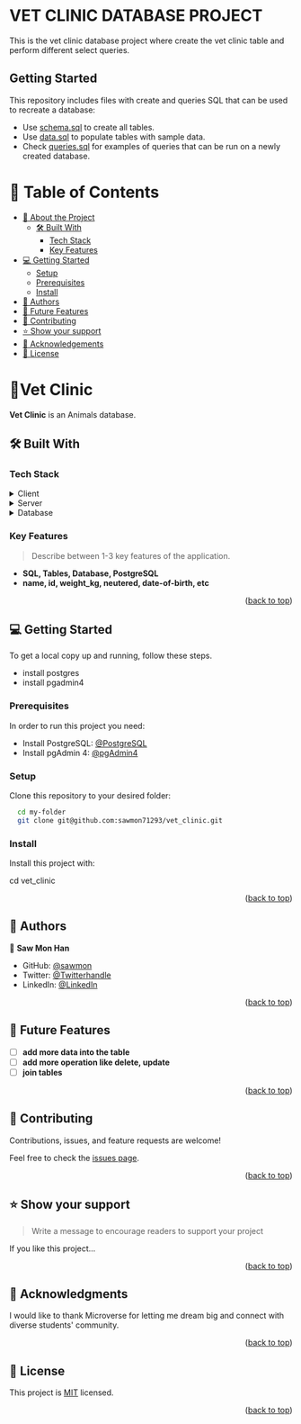 # VET CLINIC DATABASE PROJECT

This is the vet clinic database project where create the vet clinic table and perform different select queries.


## Getting Started

This repository includes files with create and queries SQL that can be used to recreate a database:

- Use [schema.sql](./schema.sql) to create all tables.
- Use [data.sql](./data.sql) to populate tables with sample data.
- Check [queries.sql](./queries.sql) for examples of queries that can be run on a newly created database.

<a name="readme-top"></a>

# 📗 Table of Contents

- [📖 About the Project](#about-project)
  - [🛠 Built With](#built-with)
    - [Tech Stack](#tech-stack)
    - [Key Features](#key-features)
- [💻 Getting Started](#getting-started)
  - [Setup](#setup)
  - [Prerequisites](#prerequisites)
  - [Install](#install)
- [👥 Authors](#authors)
- [🔭 Future Features](#future-features)
- [🤝 Contributing](#contributing)
- [⭐️ Show your support](#support)
- [🙏 Acknowledgements](#acknowledgements)
- [📝 License](#license)

<!-- PROJECT DESCRIPTION -->

# 📖Vet Clinic <a name="about-project"></a>

**Vet Clinic** is an Animals database.


## 🛠 Built With <a name="built-with"></a>

### Tech Stack <a name="tech-stack"></a>


<details>
  <summary>Client</summary>
  <ul>
    <li><a href="https://reactjs.org/">SQL</a></li>
  </ul>
</details>

<details>
  <summary>Server</summary>
  <ul>
    <li><a href="https://expressjs.com/">Local server</a></li>
  </ul>
</details>

<details>
<summary>Database</summary>
  <ul>
    <li><a href="https://www.postgresql.org/">PostgreSQL</a></li>
  </ul>
</details>

<!-- Features -->

### Key Features <a name="key-features"></a>

> Describe between 1-3 key features of the application.

- **SQL, Tables, Database, PostgreSQL**
- **name, id, weight_kg, neutered, date-of-birth, etc**


<p align="right">(<a href="#readme-top">back to top</a>)</p>



## 💻 Getting Started <a name="getting-started"></a>

To get a local copy up and running, follow these steps.
- install postgres
- install pgadmin4

### Prerequisites

In order to run this project you need:

- Install PostgreSQL:
  [@PostgreSQL](https://www.postgresql.org/download/)
- Install pgAdmin 4:
  [@pgAdmin4](https://www.pgadmin.org/download/)



### Setup

Clone this repository to your desired folder:

```sh
  cd my-folder
  git clone git@github.com:sawmon71293/vet_clinic.git
```


### Install

Install this project with:

cd vet_clinic

<p align="right">(<a href="#readme-top">back to top</a>)</p>

## 👥 Authors <a name="authors"></a>

👤 **Saw Mon Han**

- GitHub: [@sawmon](https://github.com/sawmon71293)
- Twitter: [@Twitterhandle](https://twitter.com/sawmonhan)
- LinkedIn: [@LinkedIn](https://www.linkedin.com/in/saw-mon-han/)

<p align="right">(<a href="#readme-top">back to top</a>)</p>



## 🔭 Future Features <a name="future-features"></a>

- [ ] **add more data into the table**
- [ ] **add more operation like delete, update**
- [ ] **join tables**

<p align="right">(<a href="#readme-top">back to top</a>)</p>



## 🤝 Contributing <a name="contributing"></a>

Contributions, issues, and feature requests are welcome!

Feel free to check the [issues page](../../issues/).

<p align="right">(<a href="#readme-top">back to top</a>)</p>



## ⭐️ Show your support <a name="support"></a>

> Write a message to encourage readers to support your project

If you like this project...

<p align="right">(<a href="#readme-top">back to top</a>)</p>



## 🙏 Acknowledgments <a name="acknowledgements"></a>

I would like to thank Microverse for letting me dream big and connect with diverse students' community.

<p align="right">(<a href="#readme-top">back to top</a>)</p>


## 📝 License <a name="license"></a>

This project is [MIT](./LICENSE) licensed.

<p align="right">(<a href="#readme-top">back to top</a>)</p>
